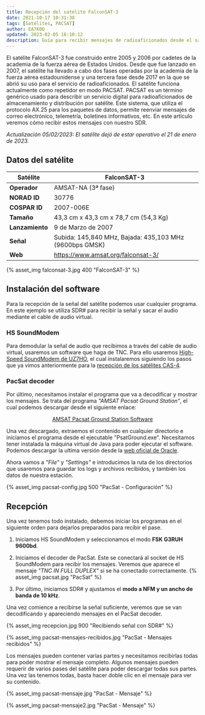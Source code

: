 ```yaml
---
title: Recepción del satélite FalconSAT-3
date: 2021-10-17 10:31:38
tags: [Satélites, PACSAT]
author: EA7KOO
updated: 2023-02-05 16:10:12
description: Guía para recibir mensajes de radioaficionados desde el satélite FalconSAT-3.
---
```


El satélite FalconSAT-3 fue construido entre 2005 y 2006 por cadetes de la academia de la fuerza aérea de Estados Unidos. Desde que fue lanzado en 2007, el satélite ha llevado a cabo dos fases operadas por la academia de la fuerza aérea estadounidense y una tercera fase desde 2017 en la que se abrió su uso para el servicio de radioaficionados. El satélite funciona actualmente como repetidor en modo PACSAT.
PACSAT es un término genérico usado para describir un servicio digital para radioaficionados de almacenamiento y distribución por satélite. Este sistema, que utiliza el protocolo AX.25 para los paquetes de datos, permite reenviar mensajes de correo electrónico, telemetría, boletines informativos, etc.
En este artículo veremos cómo recibir estos mensajes con nuestro SDR.

_Actualización 05/02/2023: El satélite dejó de estar operativo el 21 de enero de 2023._

<!-- more -->

## Datos del satélite

| Satélite        | FalconSAT-3 |
|-----------------|---|
| **Operador**    | AMSAT-NA (3ª fase) |
| **NORAD ID**    | 30776 |
| **COSPAR ID**   | 2007-006E |
| **Tamaño**      | 43,3 cm x 43,3 cm x 78,7 cm (54,3 Kg) |
| **Lanzamiento** | 9 de Marzo de 2007 |
| **Señal**       | Subida: 145,840 MHz, Bajada: 435,103 MHz (9600bps GMSK) |
| **Web**         | https://www.amsat.org/falconsat-3/ |

{% asset_img falconsat-3.jpg 400 "FalconSAT-3" %}


## Instalación del software

Para la recepción de la señal del satélite podemos usar cualquier programa. En este ejemplo se utiliza SDR# para recibir la señal y sacar el audio mediante el cable de audio virtual.

### HS SoundModem

Para demodular la señal de audio que recibimos a través del cable de audio virtual, usaremos un software que haga de TNC. Para ello usaremos [High-Speed SoundModem de UZ7HO](http://uz7.ho.ua/packetradio.htm), el cual instalaremos siguiendo los pasos que ya vimos anteriormente para la [recepción de los satélites CAS-4](/recepcion-cas4/#Decodificar-la-senal).

### PacSat decoder

Por último, necesitamos instalar el programa que va a decodificar y mostrar los mensajes. Se trata del programa _"AMSAT Pacsat Ground Station"_, el cual podemos descargar desde el siguiente enlace:

[<center>AMSAT Pacsat Ground Station Software</center>](https://www.g0kla.com/pacsat/)

Una vez descargado, extraemos el contenido en cualquier directorio e iniciamos el programa desde el ejecutable "PsatGround.exe".
Necesitamos tener instalada la máquina virtual de Java para poder ejecutar el software. Podemos descargar la ultima versión desde la [web oficial de Oracle](https://www.java.com/es/download/).

Ahora vamos a _"File"_ y _"Settings"_ e introducimos la ruta de los directorios que usaremos para guardar los logs y archivos recibidos, y también los datos de nuestra estación.

{% asset_img pacsat-config.jpg 500 "PacSat - Configuración" %}


## Recepción

Una vez tenemos todo instalado, debemos iniciar los programas en el siguiente orden para dejarlos preparados para recibir el pase.

1. Iniciamos HS SoundModem y seleccionamos el modo **FSK G3RUH 9600bd**.

2. Iniciamos el decoder de PacSat. Este se conectará al socket de HS SoundModem para recibir los mensajes. Veremos que aparece el mensaje _"TNC IN FULL DUPLEX"_ si se ha conectado correctamente.
   {% asset_img pacsat.jpg "PacSat" %}

3. Por último, iniciamos SDR# y ajustamos el **modo a NFM y un ancho de banda de 10 kHz**.

Una vez comience a recibirse la señal suficiente, veremos que se van decodificando y apareciendo mensajes en el PacSat decoder.

{% asset_img recepcion.jpg 900 "Recibiendo señal con SDR#" %}

{% asset_img pacsat-mensajes-recibidos.jpg "PacSat - Mensajes recibidos" %}

Los mensajes pueden contener varias partes y necesitamos recibirlas todas para poder mostrar el mensaje completo. Algunos mensajes pueden requerir de varios pases del satélite para poder descargar todas sus partes.
Una vez las tenemos todas, basta hacer doble clic en el mensaje para ver su contenido.

{% asset_img pacsat-mensaje.jpg "PacSat - Mensaje" %}

{% asset_img pacsat-mensaje2.jpg "PacSat - Mensaje" %}
